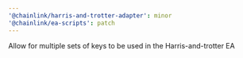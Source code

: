 ```yaml
---
'@chainlink/harris-and-trotter-adapter': minor
'@chainlink/ea-scripts': patch
---
```


Allow for multiple sets of keys to be used in the Harris-and-trotter EA
